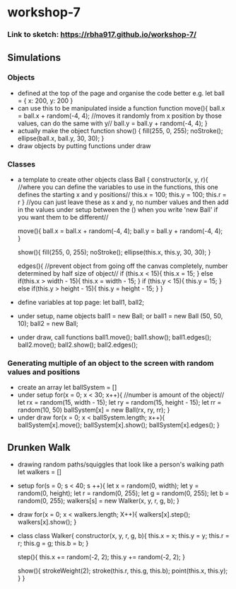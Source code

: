 # workshop-7

### Link to sketch: https://rbha917.github.io/workshop-7/ 

## Simulations
### Objects
- defined at the top of the page and organise the code better e.g.
let ball = {
	x: 200,
	y: 200
}
- can use this to be manipulated inside a function
function move(){
	ball.x = ball.x + random(-4, 4); //moves it randomly from x position by those values, can do the same with y//
	ball.y = ball.y + random(-4, 4);
}
- actually make the object
function show()	{
	fill(255, 0, 255);
	noStroke();
	ellipse(ball.x, ball.y, 30, 30);
}
- draw objects by putting functions under draw
### Classes
- a template to create other objects
class Ball {
	constructor(x, y, r){ //where you can define the variables to use in the functions, this one defines the starting x and y positions//
		this.x = 100;
		this.y = 100;
		this.r = r
	} //you can just leave these as x and y, no number values and then add in the values under setup between the () when you write 'new Ball' if you want them to be different//
	
	move(){
	ball.x = ball.x + random(-4, 4);
	ball.y = ball.y + random(-4, 4);		
	}

	show(){
		fill(255, 0, 255);
		noStroke();
		ellipse(this.x, this.y, 30, 30);
	}

	edges(){ //prevent object from going off the canvas completely, number determined by half size of object//
		if (this.x < 15){
			this.x = 15;
		} else if(this.x > width - 15){
			this.x = width - 15;
		}
		if (this.y < 15){
			this.y = 15;
		} else if(this.y > height - 15){
			this.y = height - 15;
		}
	}
- define variables at top page: let ball1, ball2;
- under setup, name objects
ball1 = new Ball; or ball1 = new Ball (50, 50, 10);
ball2 = new Ball;
- under draw, call functions
ball1.move();
ball1.show();
ball1.edges();
ball2.move();
ball2.show();
ball2.edges();
### Generating multiple of an object to the screen with random values and positions
- create an array
let ballSystem = []
- under setup
for(x = 0; x < 30; x++){ //number is amount of the object//
	let rx = random(15, width - 15);
	let ry = random(15, height - 15);
	let rr = random(10, 50)
	ballSystem[x] = new Ball(rx, ry, rr);
}
- under draw
for(x = 0; x < ballSystem.length; x++){
	ballSystem[x].move();
	ballSystem[x].show();
	ballSystem[x].edges();
}
## Drunken Walk
- drawing random paths/squiggles that look like a person's walking path
let walkers = []
- setup
for(s = 0; s < 40; s ++){
	let x = random(0, width);
	let y = random(0, height);
	let r = random(0, 255);
 	let g = random(0, 255);
	let b = random(0, 255);
	walkers[s] = new Walker(x, y, r, g, b);
}
- draw
for(x = 0; x < walkers.length; X++){
	walkers[x].step();
	walkers[x].show();
}
- class
class Walker{
	constructor(x, y, r, g, b){
		this.x = x;
		this.y = y;
		this.r = r;
		this.g = g;
		this.b = b;
	}

	step(){
		this.x += random(-2, 2);
		this.y += random(-2, 2);
	}

	show(){
		strokeWeight(2);
		stroke(this.r, this.g, this.b);
		point(this.x, this.y);
	}
}
